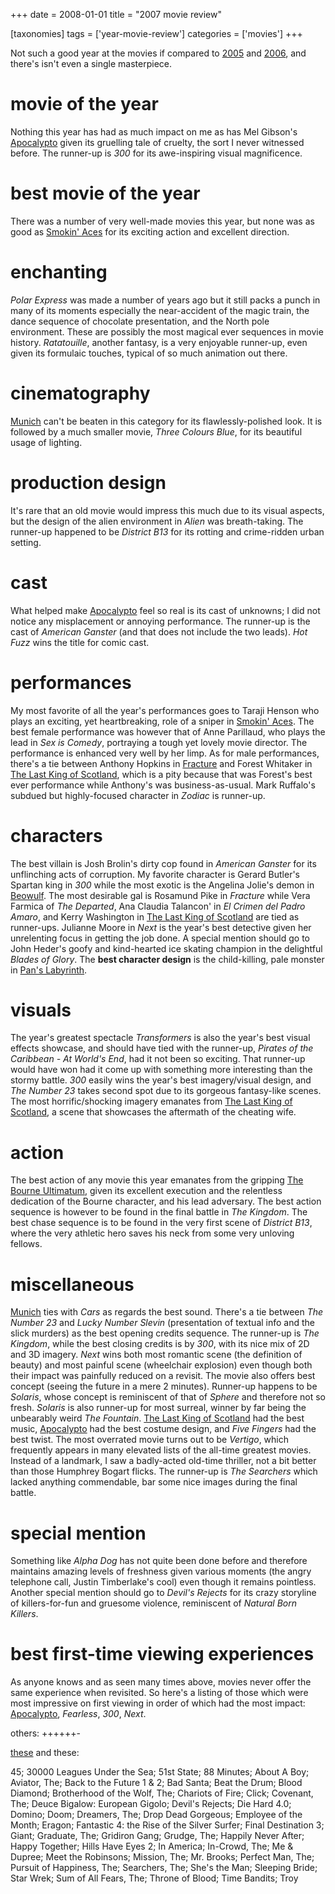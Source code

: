 +++
date = 2008-01-01
title = "2007 movie review"

[taxonomies]
tags = ['year-movie-review']
categories = ['movies']
+++

Not such a good year at the movies if compared to [2005] and [2006], and
there\'s isn\'t even a single masterpiece.

movie of the year
=================

Nothing this year has had as much impact on me as has Mel Gibson\'s
[Apocalypto] given its gruelling tale of cruelty, the sort I never
witnessed before. The runner-up is *300* for its awe-inspiring visual
magnificence.

best movie of the year
======================

There was a number of very well-made movies this year, but none was as
good as [Smokin\' Aces] for its exciting action and excellent direction.

enchanting
==========

*Polar Express* was made a number of years ago but it still packs a
punch in many of its moments especially the near-accident of the magic
train, the dance sequence of chocolate presentation, and the North pole
environment. These are possibly the most magical ever sequences in movie
history. *Ratatouille*, another fantasy, is a very enjoyable runner-up,
even given its formulaic touches, typical of so much animation out
there.

cinematography
==============

[Munich] can\'t be beaten in this category for its flawlessly-polished
look. It is followed by a much smaller movie, *Three Colours Blue*, for
its beautiful usage of lighting.

production design
=================

It\'s rare that an old movie would impress this much due to its visual
aspects, but the design of the alien environment in *Alien* was
breath-taking. The runner-up happened to be *District B13* for its
rotting and crime-ridden urban setting.

cast
====

What helped make [Apocalypto] feel so real is its cast of unknowns; I
did not notice any misplacement or annoying performance. The runner-up
is the cast of *American Ganster* (and that does not include the two
leads). *Hot Fuzz* wins the title for comic cast.

performances
============

My most favorite of all the year\'s performances goes to Taraji Henson
who plays an exciting, yet heartbreaking, role of a sniper in [Smokin\'
Aces]. The best female performance was however that of Anne Parillaud,
who plays the lead in *Sex is Comedy*, portraying a tough yet lovely
movie director. The performance is enhanced very well by her limp. As
for male performances, there\'s a tie between Anthony Hopkins in
[Fracture] and Forest Whitaker in [The Last King of Scotland], which is
a pity because that was Forest\'s best ever performance while Anthony\'s
was business-as-usual. Mark Ruffalo\'s subdued but highly-focused
character in *Zodiac* is runner-up.

characters
==========

The best villain is Josh Brolin\'s dirty cop found in *American Ganster*
for its unflinching acts of corruption. My favorite character is Gerard
Butler\'s Spartan king in *300* while the most exotic is the Angelina
Jolie\'s demon in [Beowulf]. The most desirable gal is Rosamund Pike in
*Fracture* while Vera Farmica of *The Departed*, Ana Claudia Talancon\'
in *El Crimen del Padro Amaro*, and Kerry Washington in [The Last King
of Scotland] are tied as runner-ups. Julianne Moore in *Next* is the
year\'s best detective given her unrelenting focus in getting the job
done. A special mention should go to John Heder\'s goofy and
kind-hearted ice skating champion in the delightful *Blades of Glory*.
The **best character design** is the child-killing, pale monster in
[Pan\'s Labyrinth].

visuals
=======

The year\'s greatest spectacle *Transformers* is also the year\'s best
visual effects showcase, and should have tied with the runner-up,
*Pirates of the Caribbean - At World\'s End*, had it not been so
exciting. That runner-up would have won had it come up with something
more interesting than the stormy battle. *300* easily wins the year\'s
best imagery/visual design, and *The Number 23* takes second spot due to
its gorgeous fantasy-like scenes. The most horrific/shocking imagery
emanates from [The Last King of Scotland], a scene that showcases the
aftermath of the cheating wife.

action
======

The best action of any movie this year emanates from the gripping [The
Bourne Ultimatum], given its excellent execution and the relentless
dedication of the Bourne character, and his lead adversary. The best
action sequence is however to be found in the final battle in *The
Kingdom*. The best chase sequence is to be found in the very first scene
of *District B13*, where the very athletic hero saves his neck from some
very unloving fellows.

miscellaneous
=============

[Munich] ties with *Cars* as regards the best sound. There\'s a tie
between *The Number 23* and *Lucky Number Slevin* (presentation of
textual info and the slick murders) as the best opening credits
sequence. The runner-up is *The Kingdom*, while the best closing credits
is by *300*, with its nice mix of 2D and 3D imagery. *Next* wins both
most romantic scene (the definition of beauty) and most painful scene
(wheelchair explosion) even though both their impact was painfully
reduced on a revisit. The movie also offers best concept (seeing the
future in a mere 2 minutes). Runner-up happens to be *Solaris*, whose
concept is reminiscent of that of *Sphere* and therefore not so fresh.
*Solaris* is also runner-up for most surreal, winner by far being the
unbearably weird *The Fountain*. [The Last King of Scotland] had the
best music, [Apocalypto] had the best costume design, and *Five Fingers*
had the best twist. The most overrated movie turns out to be *Vertigo*,
which frequently appears in many elevated lists of the all-time greatest
movies. Instead of a landmark, I saw a badly-acted old-time thriller,
not a bit better than those Humphrey Bogart flicks. The runner-up is
*The Searchers* which lacked anything commendable, bar some nice images
during the final battle.

special mention
===============

Something like *Alpha Dog* has not quite been done before and therefore
maintains amazing levels of freshness given various moments (the angry
telephone call, Justin Timberlake\'s cool) even though it remains
pointless. Another special mention should go to *Devil\'s Rejects* for
its crazy storyline of killers-for-fun and gruesome violence,
reminiscent of *Natural Born Killers*.

best first-time viewing experiences
===================================

As anyone knows and as seen many times above, movies never offer the
same experience when revisited. So here\'s a listing of those which were
most impressive on first viewing in order of which had the most impact:
[Apocalypto], *Fearless*, *300*, *Next*.

others:
++++++-

[these] and these:

45; 30000 Leagues Under the Sea; 51st State; 88 Minutes; About A Boy;
Aviator, The; Back to the Future 1 & 2; Bad Santa; Beat the Drum; Blood
Diamond; Brotherhood of the Wolf, The; Chariots of Fire; Click;
Covenant, The; Deuce Bigalow: European Gigolo; Devil\'s Rejects; Die
Hard 4.0; Domino; Doom; Dreamers, The; Drop Dead Gorgeous; Employee of
the Month; Eragon; Fantastic 4: the Rise of the Silver Surfer; Final
Destination 3; Giant; Graduate, The; Gridiron Gang; Grudge, The; Happily
Never After; Happy Together; Hills Have Eyes 2; In America; In-Crowd,
The; Me & Dupree; Meet the Robinsons; Mission, The; Mr. Brooks; Perfect
Man, The; Pursuit of Happiness, The; Searchers, The; She\'s the Man;
Sleeping Bride; Star Wrek; Sum of All Fears, The; Throne of Blood; Time
Bandits; Troy

  [2005]: http://tshepang.net/2005-movie-review
  [2006]: http://tshepang.net/2006-movie-review
  [Apocalypto]: http://tshepang.net/apocalypto-2006
  [Smokin\' Aces]: http://tshepang.net/smokin-aces-2006
  [Munich]: http://tshepang.net/munich-2005
  [Fracture]: http://tshepang.net/fracture-2007
  [The Last King of Scotland]: http://tshepang.net/the-last-king-of-scotland-2006
  [Beowulf]: http://tshepang.net/beowulf-2007
  [Pan\'s Labyrinth]: http://tshepang.net/pans-labyrinth-2006
  [The Bourne Ultimatum]: http://tshepang.net/the-bourne-ultimatum-2007
  [these]: http://tshepang.net/tag/2007-movie
